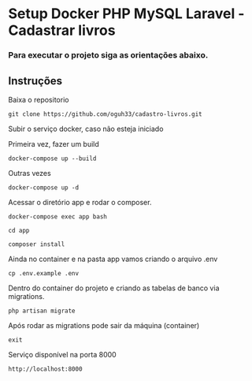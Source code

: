# Setup Docker PHP MySQL Laravel - Cadastrar livros
### Para executar o projeto siga as orientações abaixo.

## Instruções

Baixa o repositorio

```
git clone https://github.com/oguh33/cadastro-livros.git
```

Subir o serviço docker, caso não esteja iniciado

Primeira vez, fazer um build

```
docker-compose up --build 
```

Outras vezes
```
docker-compose up -d
```

Acessar o diretório app e rodar o composer.
```
docker-compose exec app bash
```
```
cd app
```
```
composer install 
```

Ainda no container e na pasta app vamos criando o arquivo .env
```
cp .env.example .env
```


Dentro do container do projeto e criando as tabelas de banco via migrations.
```
php artisan migrate
```

Após rodar as migrations pode sair da máquina (container)
```
exit
```

Serviço disponível na porta 8000

```
http://localhost:8000
```
